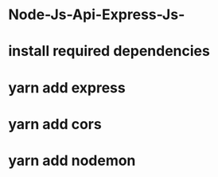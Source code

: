 # Node-Js-Api-Express-Js-

# install required dependencies

# yarn add express

# yarn add cors

# yarn add nodemon
